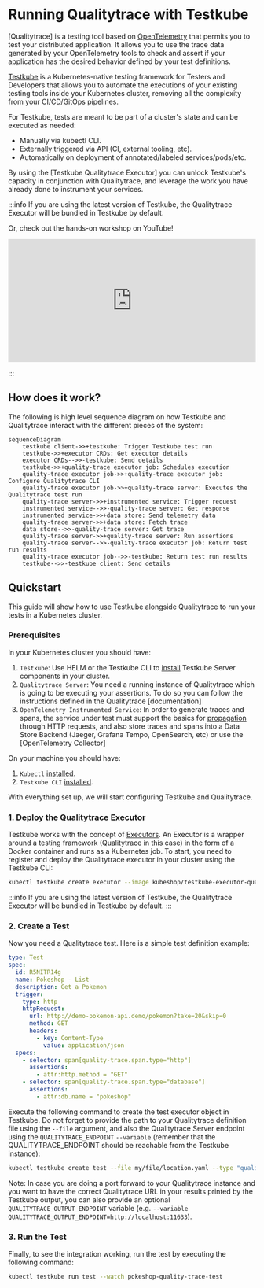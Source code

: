 # Running Qualitytrace with Testkube

[Qualitytrace]<!--(https://tracetest.io/)--> is a testing tool based on [OpenTelemetry](https://opentelemetry.io/) that permits you to test your distributed application. It allows you to use the trace data generated by your OpenTelemetry tools to check and assert if your application has the desired behavior defined by your test definitions.

[Testkube](https://testkube.io/) is a Kubernetes-native testing framework for Testers and Developers that allows you to automate the executions of your existing testing tools inside your Kubernetes cluster, removing all the complexity from your CI/CD/GitOps pipelines.

For Testkube, tests are meant to be part of a cluster's state and can be executed as needed:

- Manually via kubectl CLI.
- Externally triggered via API (CI, external tooling, etc).
- Automatically on deployment of annotated/labeled services/pods/etc.

By using the [Testkube Qualitytrace Executor]<!--(https://github.com/intelops/testkube-executor-tracetest)--> you can unlock Testkube's capacity in conjunction with Qualitytrace, and leverage the work you have already done to instrument your services.

:::info
If you are using the latest version of Testkube, the Qualitytrace Executor will be bundled in Testkube by default. <!--Read more in the Testkube docs, [here](https://docs.testkube.io/test-types/executor-tracetest/).-->

Or, check out the hands-on workshop on YouTube!

<iframe width="100%" height="250" src="https://www.youtube.com/embed/nAp3zYgykok" title="YouTube video player" frameborder="0" allow="accelerometer; autoplay; clipboard-write; encrypted-media; gyroscope; picture-in-picture; web-share" allowfullscreen></iframe>

:::

## How does it work?

The following is high level sequence diagram on how Testkube and Qualitytrace interact with the different pieces of the system:

```mermaid
sequenceDiagram
    testkube client->>+testkube: Trigger Testkube test run
    testkube->>+executor CRDs: Get executor details
    executor CRDs-->>-testkube: Send details
    testkube->>+quality-trace executor job: Schedules execution
    quality-trace executor job->>+quality-trace executor job: Configure Qualitytrace CLI
    quality-trace executor job->>+quality-trace server: Executes the Qualitytrace test run
    quality-trace server->>+instrumented service: Trigger request
    instrumented service-->>-quality-trace server: Get response
    instrumented service->>+data store: Send telemetry data
    quality-trace server->>+data store: Fetch trace
    data store-->>-quality-trace server: Get trace
    quality-trace server->>+quality-trace server: Run assertions
    quality-trace server-->>-quality-trace executor job: Return test run results
    quality-trace executor job-->>-testkube: Return test run results
    testkube-->>-testkube client: Send details
```

## Quickstart

This guide will show how to use Testkube alongside Qualitytrace to run your tests in a Kubernetes cluster.

### Prerequisites

In your Kubernetes cluster you should have:

1. `Testkube`: Use HELM or the Testkube CLI to [install](https://kubeshop.github.io/testkube/installing) Testkube Server components in your cluster.
2. `Qualitytrace Server`: You need a running instance of Qualitytrace which is going to be executing your assertions. To do so you can follow the instructions defined in the Qualitytrace [documentation]<!--(https://docs.tracetest.io/deployment/kubernetes).-->
3. `OpenTelemetry Instrumented Service`: In order to generate traces and spans, the service under test must support the basics for [propagation](https://opentelemetry.io/docs/reference/specification/context/api-propagators/) through HTTP requests, and also store traces and spans into a Data Store Backend (Jaeger, Grafana Tempo, OpenSearch, etc) or use the [OpenTelemetry Collector]<!--(https://docs.tracetest.io/configuration/overview#using-tracetest-without-a-trace-data-store).-->

On your machine you should have:

1. `Kubectl` [installed](https://kubernetes.io/docs/tasks/tools/).
2. `Testkube CLI` [installed](https://kubeshop.github.io/testkube/installing#1-installing-the-testkube-cli).

With everything set up, we will start configuring Testkube and Qualitytrace.

### 1. Deploy the Qualitytrace Executor

Testkube works with the concept of [Executors](https://kubeshop.github.io/testkube/test-types/executor-custom). An Executor is a wrapper around a testing framework (Qualitytrace in this case) in the form of a Docker container and runs as a Kubernetes job. To start, you need to register and deploy the Qualitytrace executor in your cluster using the Testkube CLI:

```bash
kubectl testkube create executor --image kubeshop/testkube-executor-quality-trace:latest --types "quality-trace/test" --name quality-trace-executor --icon-uri icon --content-type string --content-type file-uri
```

:::info
If you are using the latest version of Testkube, the Qualitytrace Executor will be bundled in Testkube by default. <!--Read more in the Testkube docs, [here](https://docs.testkube.io/test-types/executor-tracetest/).-->
:::

### 2. Create a Test

Now you need a Qualitytrace test. <!--Have a look at the [Tracetest documentation](https://docs.tracetest.io/cli/creating-tests) for details on writing tests.--> Here is a simple test definition example:

```yaml
type: Test
spec:
  id: R5NITR14g
  name: Pokeshop - List
  description: Get a Pokemon
  trigger:
    type: http
    httpRequest:
      url: http://demo-pokemon-api.demo/pokemon?take=20&skip=0
      method: GET
      headers:
        - key: Content-Type
          value: application/json
  specs:
    - selector: span[quality-trace.span.type="http"]
      assertions:
        - attr:http.method = "GET"
    - selector: span[quality-trace.span.type="database"]
      assertions:
        - attr:db.name = "pokeshop"
```

Execute the following command to create the test executor object in Testkube. Do not forget to provide the path to your Qualitytrace definition file using the `--file` argument, and also the Qualitytrace Server endpoint using the `QUALITYTRACE_ENDPOINT` `--variable` (remember that the QUALITYTRACE_ENDPOINT should be reachable from the Testkube instance):

```bash
kubectl testkube create test --file my/file/location.yaml --type "quality-trace/test" --name pokeshop-quality-trace-test --variable QUALITYTRACE_ENDPOINT=http://quality-trace
```

Note: In case you are doing a port forward to your Qualitytrace instance and you want to have the correct Qualitytrace URL in your results printed by the Testkube output, you can also provide an optional `QUALITYTRACE_OUTPUT_ENDPOINT` variable (e.g. `--variable QUALITYTRACE_OUTPUT_ENDPOINT=http://localhost:11633`).

### 3. Run the Test

Finally, to see the integration working, run the test by executing the following command:

```bash
kubectl testkube run test --watch pokeshop-quality-trace-test
```
